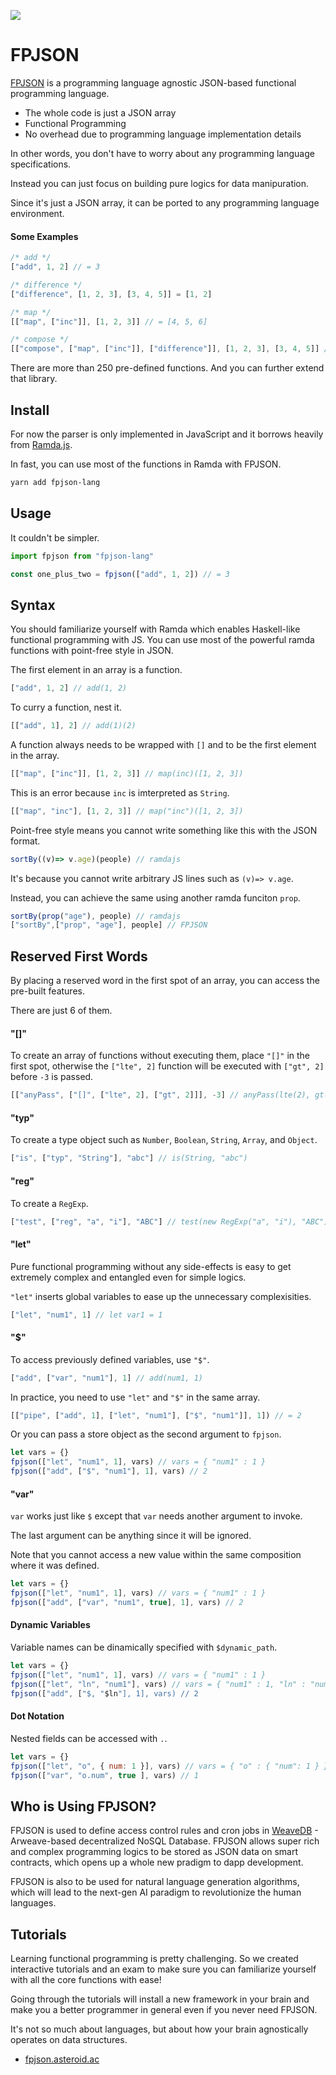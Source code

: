 ![](./assets/cover.png)

# FPJSON

[FPJSON](https://fpjson.asteroid.ac) is a programming language agnostic JSON-based functional programming language.

- The whole code is just a JSON array
- Functional Programming
- No overhead due to programming language implementation details

In other words, you don't have to worry about any programming language specifications.

Instead you can just focus on building pure logics for data manipuration.

Since it's just a JSON array, it can be ported to any programming language environment.

#### Some Examples

```javascript
/* add */
["add", 1, 2] // = 3

/* difference */
["difference", [1, 2, 3], [3, 4, 5]] = [1, 2]

/* map */
[["map", ["inc"]], [1, 2, 3]] // = [4, 5, 6]

/* compose */
[["compose", ["map", ["inc"]], ["difference"]], [1, 2, 3], [3, 4, 5]] // = [2, 3]
```
There are more than 250 pre-defined functions. And you can further extend that library.

## Install

For now the parser is only implemented in JavaScript and it borrows heavily from [Ramda.js](https://ramdajs.com/).

In fast, you can use most of the functions in Ramda with FPJSON.

```bash
yarn add fpjson-lang
```

## Usage

It couldn't be simpler.

```javascript
import fpjson from "fpjson-lang"

const one_plus_two = fpjson(["add", 1, 2]) // = 3
```

## Syntax

You should familiarize yourself with Ramda which enables Haskell-like functional programming with JS. You can use most of the powerful ramda functions with point-free style in JSON.

The first element in an array is a function.

```javascript
["add", 1, 2] // add(1, 2)
```

To curry a function, nest it.

```javascript
[["add", 1], 2] // add(1)(2)
```

A function always needs to be wrapped with `[]` and to be the first element in the array.

```javascript
[["map", ["inc"]], [1, 2, 3]] // map(inc)([1, 2, 3])
```

This is an error because `inc` is imterpreted as `String`.
```javascript
[["map", "inc"], [1, 2, 3]] // map("inc")([1, 2, 3])
```

Point-free style means you cannot write something like this with the JSON format.

```javascript
sortBy((v)=> v.age)(people) // ramdajs
```

It's because you cannot write arbitrary JS lines such as `(v)=> v.age`.

Instead, you can achieve the same using another ramda funciton `prop`.

```javascript
sortBy(prop("age"), people) // ramdajs
["sortBy",["prop", "age"], people] // FPJSON
```

## Reserved First Words

By placing a reserved word in the first spot of an array, you can access the pre-built features.

There are just 6 of them.

#### "[]"

To create an array of functions without executing them, place `"[]"` in the first spot, otherwise the `["lte", 2]` function will be executed with `["gt", 2]` before `-3` is passed.

```javascript
[["anyPass", ["[]", ["lte", 2], ["gt", 2]]], -3] // anyPass(lte(2), gt(2))(-3)
```

#### "typ"

To create a type object such as `Number`, `Boolean`, `String`, `Array`, and `Object`.
```javascript
["is", ["typ", "String"], "abc"] // is(String, "abc")
```

#### "reg"

To create a `RegExp`.
```javascript
["test", ["reg", "a", "i"], "ABC"] // test(new RegExp("a", "i"), "ABC")
```

#### "let"

Pure functional programming without any side-effects is easy to get extremely complex and entangled even for simple logics.

`"let"` inserts global variables to ease up the unnecessary complexisities.

```javascript
["let", "num1", 1] // let var1 = 1
```

#### "$"

To access previously defined variables, use `"$"`.

```javascript
["add", ["var", "num1"], 1] // add(num1, 1)
```

In practice, you need to use `"let"` and `"$"` in the same array.

```javascript
[["pipe", ["add", 1], ["let", "num1"], ["$", "num1"]], 1]) // = 2
```

Or you can pass a store object as the second argument to `fpjson`.

```javascript
let vars = {}
fpjson(["let", "num1", 1], vars) // vars = { "num1" : 1 }
fpjson(["add", ["$", "num1"], 1], vars) // 2
```

#### "var"

`var` works just like `$` except that `var` needs another argument to invoke.

The last argument can be anything since it will be ignored.

Note that you cannot access a new value within the same composition where it was defined. 

```javascript
let vars = {}
fpjson(["let", "num1", 1], vars) // vars = { "num1" : 1 }
fpjson(["add", ["var", "num1", true], 1], vars) // 2
```

#### Dynamic Variables

Variable names can be dinamically specified with `$dynamic_path`.

```javascript
let vars = {}
fpjson(["let", "num1", 1], vars) // vars = { "num1" : 1 }
fpjson(["let", "ln", "num1"], vars) // vars = { "num1" : 1, "ln" : "num1" }
fpjson(["add", ["$, "$ln"], 1], vars) // 2
```

#### Dot Notation

Nested fields can be accessed with `.`.

```javascript
let vars = {}
fpjson(["let", "o", { num: 1 }], vars) // vars = { "o" : { "num": 1 } }
fpjson(["var", "o.num", true ], vars) // 1
```

## Who is Using FPJSON?

FPJSON is used to define access control rules and cron jobs in [WeaveDB](https://weavedb.asteroid.ac/) - Arweave-based decentralized NoSQL Database. FPJSON allows super rich and complex programming logics to be stored as JSON data on smart contracts, which opens up a whole new pradigm to dapp development.

FPJSON is also to be used for natural language generation algorithms, which will lead to the next-gen AI paradigm to revolutionize the human languages.

## Tutorials

Learning functional programming is pretty challenging. So we created interactive tutorials and an exam to make sure you can familiarize yourself with all the core functions with ease!

Going through the tutorials will install a new framework in your brain and make you a better programmer in general even if you never need FPJSON.

It's not so much about languages, but about how your brain agnostically operates on data structures.

- [fpjson.asteroid.ac](https://fpjson.asteroid.ac)
